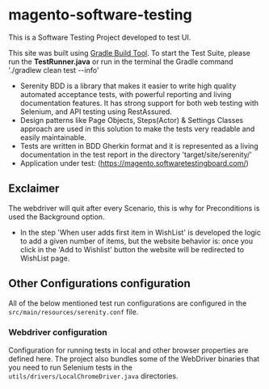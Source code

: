 # magento-software-testing

This is a Software Testing Project developed to test UI. 

This site was built using [Gradle Build Tool](https://gradle.org/).
To start the Test Suite, please run the **TestRunner.java** or run in the terminal the Gradle command './gradlew clean test --info'

- Serenity BDD is a library that makes it easier to write high quality automated acceptance tests, with powerful reporting and living documentation features. It has strong support for both web testing with Selenium, and API testing using RestAssured. 
- Design patterns like Page Objects, Steps(Actor) & Settings Classes approach are used in this solution to make the tests very readable and easily maintainable.
- Tests are written in BDD Gherkin format and it is represented as a living documentation in the test report in the directory 'target/site/serenity/'
- Application under test: (https://magento.softwaretestingboard.com/)

## Exclaimer 

The webdriver will quit after every Scenario, this is why for Preconditions is used the Background option. 

- In the step  'When user adds <itemNumber> first item in WishList' is developed the logic to add a given number of items, but the website behavior is: once you click in the 'Add to Wishlist' button the website will be redirected to WishList page. 
 

## Other Configurations configuration

All of the below mentioned test run configurations are configured in the `src/main/resources/serenity.conf` file.

### Webdriver configuration 
Configuration for running tests in local and other browser properties are defined here.
The project also bundles some of the WebDriver binaries that you need to run Selenium tests in the `utils/drivers/LocalChromeDriver.java` directories.  

